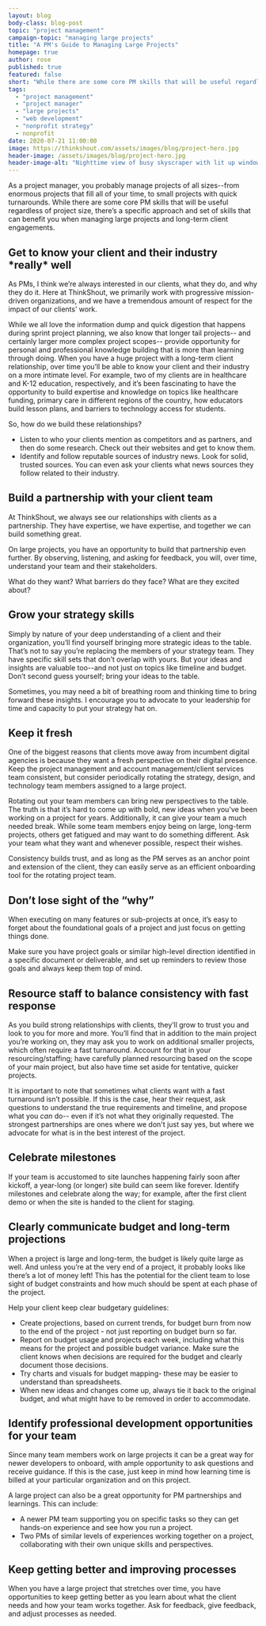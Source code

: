 ```yaml
---
layout: blog
body-class: blog-post
topic: "project management"
campaign-topic: "managing large projects"
title: "A PM's Guide to Managing Large Projects"
homepage: true
author: rose
published: true
featured: false
short: "While there are some core PM skills that will be useful regardless of project size, there’s a specific approach and set of skills that can benefit you when managing large projects and long-term client engagements."
tags:
  - "project management"
  - "project manager"
  - "large projects"
  - "web development"
  - "nonprofit strategy"
  - nonprofit
date: 2020-07-21 11:00:00
image: https://thinkshout.com/assets/images/blog/project-hero.jpg
header-image: /assets/images/blog/project-hero.jpg
header-image-alt: "Nighttime view of busy skyscraper with lit up windows."
---
```

As a project manager, you probably manage projects of all sizes--from enormous projects that fill all of your time, to small projects with quick turnarounds. While there are some core PM skills that will be useful regardless of project size, there’s a specific approach and set of skills that can benefit you when managing large projects and long-term client engagements. 

## Get to know your client and their industry \*really\* well

As PMs, I think we’re always interested in our clients, what they do, and why they do it. Here at ThinkShout, we primarily work with progressive mission-driven organizations, and we have a tremendous amount of respect for the impact of our clients’ work. 

While we all love the information dump and quick digestion that happens during sprint project planning, we also know that longer tail projects-- and certainly larger more complex project scopes-- provide opportunity for personal and professional knowledge building that is more than learning through doing. When you have a huge project with a long-term client relationship, over time you’ll be able to know your client and their industry on a more intimate level. For example, two of my clients are in healthcare and K-12 education, respectively, and it’s been fascinating to have the opportunity to build expertise and knowledge on topics like healthcare funding, primary care in different regions of the country, how educators build lesson plans, and barriers to technology access for students. 

So, how do we build these relationships?

- Listen to who your clients mention as competitors and as partners, and then do some research. Check out their websites and get to know them.
- Identify and follow reputable sources of industry news. Look for solid, trusted sources. You can even ask your clients what news sources they follow related to their industry. 

## Build a partnership with your client team

At ThinkShout, we always see our relationships with clients as a partnership. They have expertise, we have expertise, and together we can build something great.

On large projects, you have an opportunity to build that partnership even further. By observing, listening, and asking for feedback, you will, over time, understand your team and their stakeholders.

What do they want? What barriers do they face? What are they excited about? 

## Grow your strategy skills

Simply by nature of your deep understanding of a client and their organization, you’ll find yourself bringing more strategic ideas to the table. That’s not to say you’re replacing the members of your strategy team. They have specific skill sets that don’t overlap with yours. But your ideas and insights are valuable too--and not just on topics like timeline and budget. Don’t second guess yourself; bring your ideas to the table. 

Sometimes, you may need a bit of breathing room and thinking time to bring forward these insights. I encourage you to advocate to your leadership for time and capacity to put your strategy hat on. 

## Keep it fresh

One of the biggest reasons that clients move away from incumbent digital agencies is because they want a fresh perspective on their digital presence. Keep the project management and account management/client services team consistent, but consider periodically rotating the strategy, design, and technology team members assigned to a large project. 

Rotating out your team members can bring new perspectives to the table. The truth is that it’s hard to come up with bold, new ideas when you’ve been working on a project for years. Additionally, it can give your team a much needed break. While some team members enjoy being on large, long-term projects, others get fatigued and may want to do something different. Ask your team what they want and whenever possible, respect their wishes.

Consistency builds trust, and as long as the PM serves as an anchor point and extension of the client, they can easily serve as an efficient onboarding tool for the rotating project team.

## Don’t lose sight of the “why”

When executing on many features or sub-projects at once, it’s easy to forget about the foundational goals of a project and just focus on getting things done.

Make sure you have project goals or similar high-level direction identified in a specific document or deliverable, and set up reminders to review those goals and always keep them top of mind. 

## Resource staff to balance consistency with fast response

As you build strong relationships with clients, they’ll grow to trust you and look to you for more and more. You’ll find that in addition to the main project you’re working on, they may ask you to work on additional smaller projects, which often require a fast turnaround. Account for that in your resourcing/staffing; have carefully planned resourcing based on the scope of your main project, but also have time set aside for tentative, quicker projects. 

It is important to note that sometimes what clients want with a fast turnaround isn’t possible. If this is the case, hear their request, ask questions to understand the true requirements and timeline, and propose what you *can* do-- even if it’s not what they originally requested. The strongest partnerships are ones where we don't just say yes, but where we advocate for what is in the best interest of the project.

## Celebrate milestones

If your team is accustomed to site launches happening fairly soon after kickoff, a year-long (or longer) site build can seem like forever. Identify milestones and celebrate along the way; for example, after the first client demo or when the site is handed to the client for staging. 

## Clearly communicate budget and long-term projections

When a project is large and long-term, the budget is likely quite large as well. And unless you’re at the very end of a project, it probably looks like there’s a lot of money left! This has the potential for the client team to lose sight of budget constraints and how much should be spent at each phase of the project.

 Help your client keep clear budgetary guidelines:
 
- Create projections, based on current trends, for budget burn from now to the end of the project - not just reporting on budget burn so far. 
- Report on budget usage and projects each week, including what this means for the project and possible budget variance. Make sure the client knows when decisions are required for the budget and clearly document those decisions. 
- Try charts and visuals for budget mapping- these may be easier to understand than spreadsheets. 
- When new ideas and changes come up, always tie it back to the original budget, and what might have to be removed in order to accommodate. 

## Identify professional development opportunities for your team

Since many team members work on large projects it can be a great way for newer developers to onboard, with ample opportunity to ask questions and receive guidance. If this is the case, just keep in mind how learning time is billed at your particular organization and on this project. 

A large project can also be a great opportunity for PM partnerships and learnings. This can include:

- A newer PM team supporting you on specific tasks so they can get hands-on experience and see how you run a project.
- Two PMs of similar levels of experiences working together on a project, collaborating with their own unique skills and perspectives. 

## Keep getting better and improving processes

When you have a large project that stretches over time, you have opportunities to keep getting better as you learn about what the client needs and how your team works together. Ask for feedback, give feedback, and adjust processes as needed. 

